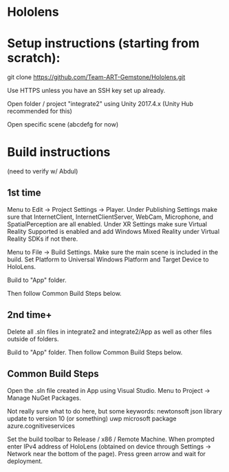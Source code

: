 # Hololens

# Setup instructions (starting from scratch):

git clone https://github.com/Team-ART-Gemstone/Hololens.git

Use HTTPS unless you have an SSH key set up already.

Open folder / project "integrate2" using Unity 2017.4.x (Unity Hub recommended for this)

Open specific scene (abcdefg for now)

# Build instructions

(need to verify w/ Abdul)

## 1st time

Menu to Edit -> Project Settings -> Player. Under Publishing Settings make sure that InternetClient, InternetClientServer, WebCam, Microphone, and SpatialPerception are all enabled. Under XR Settings make sure Virtual Reality Supported is enabled and add Windows Mixed Reality under Virtual Reality SDKs if not there.

Menu to File -> Build Settings. Make sure the main scene is included in the build. Set Platform to Universal Windows Platform and Target Device to HoloLens.

Build to "App" folder.

Then follow Common Build Steps below.

## 2nd time+

Delete all .sln files in integrate2 and integrate2/App as well as other files outside of folders.

Build to "App" folder. Then follow Common Build Steps below.

## Common Build Steps

Open the .sln file created in App using Visual Studio. Menu to Project -> Manage NuGet Packages.

Not really sure what to do here, but some keywords:
newtonsoft json library update to version 10 (or something)
uwp microsoft package
azure.cognitiveservices

Set the build toolbar to Release / x86 / Remote Machine. When prompted enter IPv4 address of HoloLens (obtained on device through Settings -> Network near the bottom of the page). Press green arrow and wait for deployment.
